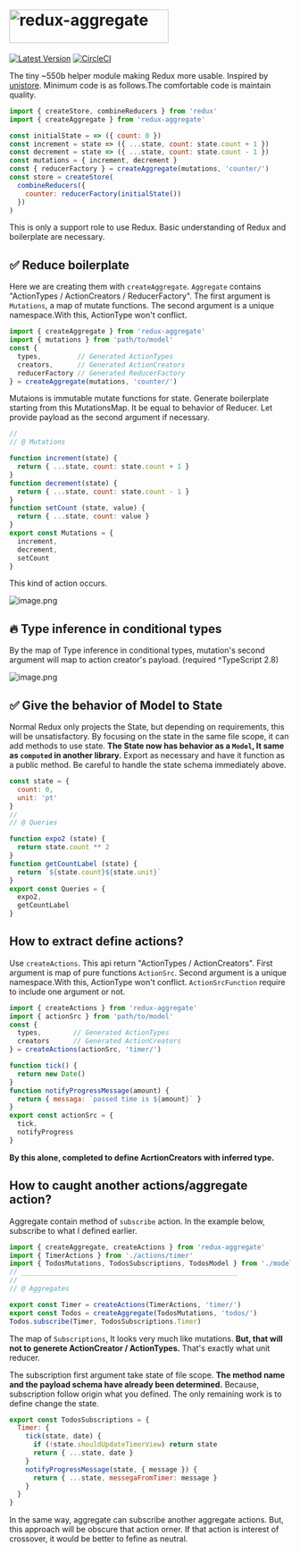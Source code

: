 # <img src='https://user-images.githubusercontent.com/22139818/43042403-c7b57bbe-8db7-11e8-8538-88baaf8a9f32.png' width='285' height='60' alt='redux-aggregate' />

[![Latest Version](https://img.shields.io/badge/npm-redux_aggregate-C12127.svg)](https://www.npmjs.com/package/redux-aggregate)
[![CircleCI](https://circleci.com/gh/takefumi-yoshii/redux-aggregate.svg?style=svg)](https://circleci.com/gh/takefumi-yoshii/redux-aggregate)

The tiny ~550b helper module making Redux more usable.
Inspired by [unistore](https://github.com/developit/unistore).
Minimum code is as follows.The comfortable code is maintain quality.  

```javascript
import { createStore, combineReducers } from 'redux'
import { createAggregate } from 'redux-aggregate'

const initialState = => ({ count: 0 })
const increment = state => ({ ...state, count: state.count + 1 })
const decrement = state => ({ ...state, count: state.count - 1 })
const mutations = { increment, decrement }
const { reducerFactory } = createAggregate(mutations, 'counter/')
const store = createStore(
  combineReducers({
    counter: reducerFactory(initialState())
  })
)
```

This is only a support role to use Redux.
Basic understanding of Redux and boilerplate are necessary.

## ✅ Reduce boilerplate

Here we are creating them with `createAggregate`.
`Aggregate` contains "ActionTypes / ActionCreators / ReducerFactory".
The first argument is `Mutations`, a map of mutate functions.
The second argument is a unique namespace.With this, ActionType won't conflict.

```javascript
import { createAggregate } from 'redux-aggregate'
import { mutations } from 'path/to/model'
const {
  types,         // Generated ActionTypes
  creators,      // Generated ActionCreators
  reducerFactory // Generated ReducerFactory
} = createAggregate(mutations, 'counter/')
```

Mutaions is immutable mutate functions for state.
Generate boilerplate starting from this MutationsMap.
It be equal to behavior of Reducer.
Let provide payload as the second argument if necessary.

```javascript
//
// @ Mutations

function increment(state) {
  return { ...state, count: state.count + 1 }
}
function decrement(state) {
  return { ...state, count: state.count - 1 }
}
function setCount (state, value) {
  return { ...state, count: value }
}
export const Mutations = {
  increment,
  decrement,
  setCount
}
```
This kind of action occurs.

![image.png](https://user-images.githubusercontent.com/22139818/37502814-59e06558-2918-11e8-93b8-3033f729fbf5.png)


## 🔥 Type inference in conditional types

By the map of Type inference in conditional types, 
mutation's second argument will map to action creator's payload.
(required ^TypeScript 2.8)

![image.png](https://user-images.githubusercontent.com/22139818/43045685-06523d54-8df8-11e8-95fa-fe3423e45109.png)


## ✅ Give the behavior of Model to State

Normal Redux only projects the State, but depending on requirements, this will be unsatisfactory.
By focusing on the state in the same file scope, it can add methods to use state.
**The State now has behavior as a `Model`, It same as `computed` in another library.**
Export as necessary and have it function as a public method.
Be careful to handle the state schema immediately above.

```javascript
const state = {
  count: 0,
  unit: 'pt'
}
//
// @ Queries

function expo2 (state) {
  return state.count ** 2
}
function getCountLabel (state) {
  return `${state.count}${state.unit}`
}
export const Queries = {
  expo2,
  getCountLabel
}
```

## How to extract define actions?

Use `createActions`. This api return "ActionTypes / ActionCreators".
First argument is map of pure functions `ActionSrc`.
Second argument is a unique namespace.With this, ActionType won't conflict.
`ActionSrcFunction` require to include one argument or not.

```javascript
import { createActions } from 'redux-aggregate'
import { actionSrc } from 'path/to/model'
const {
  types,        // Generated ActionTypes
  creators      // Generated ActionCreators
} = createActions(actionSrc, 'timer/')
```

```javascript
function tick() {
  return new Date()
}
function notifyProgressMessage(amount) {
  return { messaga: `passed time is ${amount}` }
}
export const actionSrc = {
  tick,
  notifyProgress
}
```

**By this alone, completed to define AcrtionCreators with inferred type.**

## How to caught another actions/aggregate action?

Aggregate contain method of `subscribe` action.
In the example below, subscribe to what I defined earlier.

```javascript
import { createAggregate, createActions } from 'redux-aggregate'
import { TimerActions } from './actions/timer'
import { TodosMutations, TodosSubscriptions, TodosModel } from './models/todos'
// ______________________________________________________
//
// @ Aggregates

export const Timer = createActions(TimerActions, 'timer/')
export const Todos = createAggregate(TodosMutations, 'todos/')
Todos.subscribe(Timer, TodosSubscriptions.Timer)
```

The map of `Subscriptions`, It looks very much like mutations.
**But, that will not to generete ActionCreator / ActionTypes.**
That's exactly what unit reducer.

The subscription first argument take state of file scope.
**The method name and the payload schema have already been determined.**
Because, subscription follow origin what you defined.
The only remaining work is to define change the state.


```javascript
export const TodosSubscriptions = {
  Timer: {
    tick(state, date) {
      if (!state.shouldUpdateTimerView) return state
      return { ...state, date }
    }
    notifyProgressMessage(state, { message }) {
      return { ...state, messegaFromTimer: message }
    }
  }
}

```
In the same way, aggregate can subscribe another aggregate actions.
But, this approach will be obscure that action orner.
If that action is interest of crossover, it would be better to fefine as neutral.
